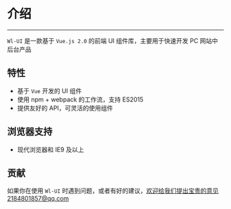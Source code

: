 # 介绍

----

`Wl-UI` 是一款基于 `Vue.js 2.0` 的前端 UI 组件库，主要用于快速开发 PC 网站中后台产品

## 特性

- 基于 `Vue` 开发的 UI 组件
- 使用 npm + webpack 的工作流，支持 ES2015
- 提供友好的 API，可灵活的使用组件

## 浏览器支持

- 现代浏览器和 IE9 及以上



## 贡献

如果你在使用 `Wl-UI` 时遇到问题，或者有好的建议，欢迎给我们提出宝贵的意见2184801857@qq.com

